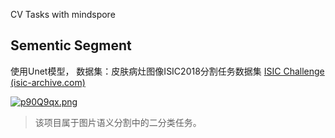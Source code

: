 CV Tasks with mindspore

## Sementic Segment


使用Unet模型，
数据集：皮肤病灶图像ISIC2018分割任务数据集 [ISIC Challenge (isic-archive.com)](https://challenge.isic-archive.com/landing/2018/45/)

[![p90Q9qx.png](https://s1.ax1x.com/2023/05/08/p90Q9qx.png)](https://imgse.com/i/p90Q9qx)

> 该项目属于图片语义分割中的二分类任务。 